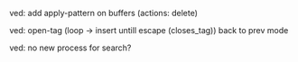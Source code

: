 ved: add apply-pattern on buffers (actions: delete)

ved: open-tag  (loop -> insert untill escape (closes_tag)) back to prev mode
 
ved: no new process for search?
